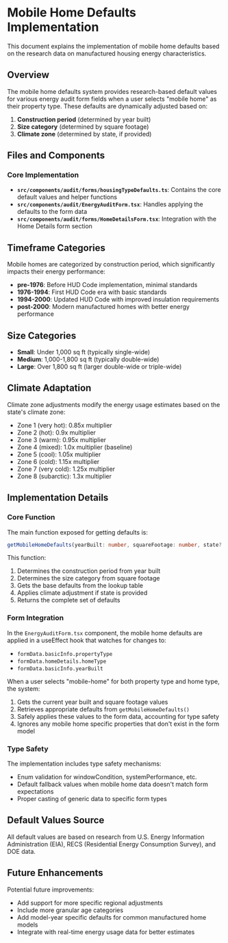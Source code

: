 # Mobile Home Defaults Implementation

This document explains the implementation of mobile home defaults based on the research data on manufactured housing energy characteristics.

## Overview

The mobile home defaults system provides research-based default values for various energy audit form fields when a user selects "mobile home" as their property type. These defaults are dynamically adjusted based on:

1. **Construction period** (determined by year built)
2. **Size category** (determined by square footage)
3. **Climate zone** (determined by state, if provided)

## Files and Components

### Core Implementation

- **`src/components/audit/forms/housingTypeDefaults.ts`**: Contains the core default values and helper functions
- **`src/components/audit/EnergyAuditForm.tsx`**: Handles applying the defaults to the form data
- **`src/components/audit/forms/HomeDetailsForm.tsx`**: Integration with the Home Details form section

## Timeframe Categories

Mobile homes are categorized by construction period, which significantly impacts their energy performance:

- **pre-1976**: Before HUD Code implementation, minimal standards
- **1976-1994**: First HUD Code era with basic standards
- **1994-2000**: Updated HUD Code with improved insulation requirements
- **post-2000**: Modern manufactured homes with better energy performance

## Size Categories

- **Small**: Under 1,000 sq ft (typically single-wide)
- **Medium**: 1,000-1,800 sq ft (typically double-wide)
- **Large**: Over 1,800 sq ft (larger double-wide or triple-wide)

## Climate Adaptation

Climate zone adjustments modify the energy usage estimates based on the state's climate zone:

- Zone 1 (very hot): 0.85x multiplier
- Zone 2 (hot): 0.9x multiplier
- Zone 3 (warm): 0.95x multiplier
- Zone 4 (mixed): 1.0x multiplier (baseline)
- Zone 5 (cool): 1.05x multiplier
- Zone 6 (cold): 1.15x multiplier
- Zone 7 (very cold): 1.25x multiplier
- Zone 8 (subarctic): 1.3x multiplier

## Implementation Details

### Core Function

The main function exposed for getting defaults is:

```typescript
getMobileHomeDefaults(yearBuilt: number, squareFootage: number, state?: string)
```

This function:
1. Determines the construction period from year built
2. Determines the size category from square footage
3. Gets the base defaults from the lookup table
4. Applies climate adjustment if state is provided
5. Returns the complete set of defaults

### Form Integration

In the `EnergyAuditForm.tsx` component, the mobile home defaults are applied in a useEffect hook that watches for changes to:
- `formData.basicInfo.propertyType`
- `formData.homeDetails.homeType`
- `formData.basicInfo.yearBuilt`

When a user selects "mobile-home" for both property type and home type, the system:
1. Gets the current year built and square footage values
2. Retrieves appropriate defaults from `getMobileHomeDefaults()`
3. Safely applies these values to the form data, accounting for type safety
4. Ignores any mobile home specific properties that don't exist in the form model

### Type Safety

The implementation includes type safety mechanisms:
- Enum validation for windowCondition, systemPerformance, etc.
- Default fallback values when mobile home data doesn't match form expectations
- Proper casting of generic data to specific form types

## Default Values Source

All default values are based on research from U.S. Energy Information Administration (EIA), RECS (Residential Energy Consumption Survey), and DOE data.

## Future Enhancements

Potential future improvements:
- Add support for more specific regional adjustments
- Include more granular age categories
- Add model-year specific defaults for common manufactured home models
- Integrate with real-time energy usage data for better estimates
